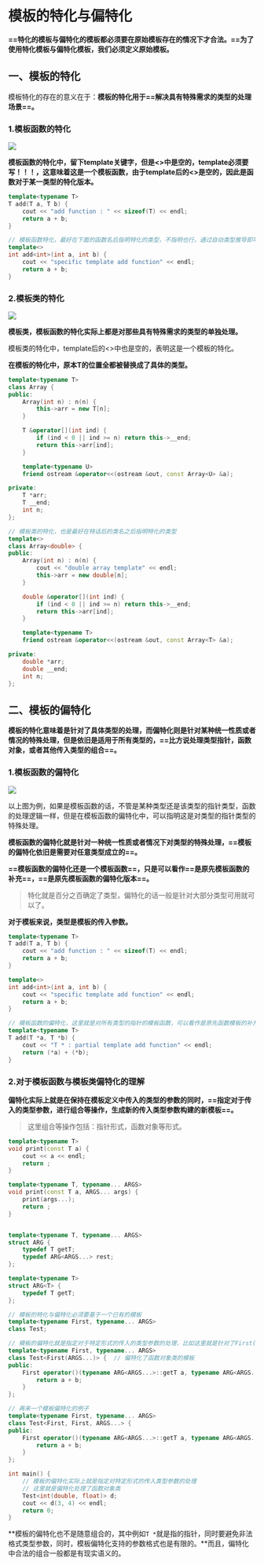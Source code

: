 # 模板的特化与偏特化

**==特化的模板与偏特化的模板都必须要在原始模板存在的情况下才合法。==为了使用特化模板与偏特化模板，我们必须定义原始模板。**



## 一、模板的特化

模板特化的存在的意义在于：**模板的特化用于==解决具有特殊需求的类型的处理场景==。**

### 1.模板函数的特化

![](./template_sp.png)

**模板函数的特化中，留下template关键字，但是<>中是空的，template必须要写！！！，这意味着这是一个模板函数，由于template后的<>是空的，因此是函数对于某一类型的特化版本。**

```c++
template<typename T>
T add(T a, T b) {
    cout << "add function : " << sizeof(T) << endl; 
    return a + b;
}

// 模板函数特化，最好在下面的函数名后指明特化的类型，不指明也行，通过自动类型推导即可
template<>
int add<int>(int a, int b) {
    cout << "specific template add function" << endl;
    return a + b;
}
```



### 2.模板类的特化

![](./template_sp_class.png)

**模板类，模板函数的特化实际上都是对那些具有特殊需求的类型的单独处理。**

模板类的特化中，template后的<>中也是空的，表明这是一个模板的特化。

**在模板的特化中，原本T的位置全都被替换成了具体的类型。**

```c++
template<typename T>
class Array {
public:
    Array(int n) : n(n) {
        this->arr = new T[n];
    }

    T &operator[](int ind) {
        if (ind < 0 || ind >= n) return this->__end;
        return this->arr[ind];
    }

    template<typename U>
    friend ostream &operator<<(ostream &out, const Array<U> &a);

private:
    T *arr;
    T __end;
    int n;
};

// 模板类的特化，也是最好在特话后的类名之后指明特化的类型
template<>
class Array<double> {
public:
    Array(int n) : n(n) {
        cout << "double array template" << endl;
        this->arr = new double[n];
    }

    double &operator[](int ind) {
        if (ind < 0 || ind >= n) return this->__end;
        return this->arr[ind];
    }

    template<typename T>
    friend ostream &operator<<(ostream &out, const Array<T> &a);

private:
    double *arr;
    double __end;
    int n;
};
```





## 二、模板的偏特化

**模板的特化意味着是针对了具体类型的处理，而偏特化则是针对某种统一性质或者情况的特殊处理，但是依旧是适用于所有类型的，==比方说处理类型指针，函数对象，或者其他传入类型的组合==。**



### 1.模板函数的偏特化

 ![](./template_partial_sp.png)

以上图为例，如果是模板函数的话，不管是某种类型还是该类型的指针类型，函数的处理逻辑一样，但是在模板函数的偏特化中，可以指明这是对类型的指针类型的特殊处理。

**模板函数的偏特化就是针对一种统一性质或者情况下对类型的特殊处理，==模板的偏特化依旧是需要对任意类型成立的==。**

**==模板函数的偏特化还是一个模板函数==，只是可以看作==是原先模板函数的补充==，==是原先模板函数的偏特化版本==。**

> 特化就是百分之百确定了类型，偏特化的话一般是针对大部分类型可用就可以了。

**对于模板来说，类型是模板的传入参数。**

```c++
template<typename T>
T add(T a, T b) {
    cout << "add function : " << sizeof(T) << endl; 
    return a + b;
}

template<>
int add<int>(int a, int b) {
    cout << "specific template add function" << endl;
    return a + b;
}

// 模板函数的偏特化，这里就是对所有类型的指针的模板函数，可以看作是原先函数模板的补充。
template<typename T>
T add(T *a, T *b) {
    cout << "T * : partial template add function" << endl;
    return (*a) + (*b);
}
```



### 2.对于模板函数与模板类偏特化的理解

**偏特化实际上就是在保持在模板定义中传入的类型的参数的同时，==指定对于传入的类型参数，进行组合等操作，生成新的传入类型参数构建的新模板==。**

> 这里组合等操作包括：指针形式，函数对象等形式。

```c++
template<typename T>
void print(const T a) {
    cout << a << endl;
    return ;
}

template<typename T, typename... ARGS>
void print(const T a, ARGS... args) {
    print(args...);
    return ;
}


template<typename T, typename... ARGS>
struct ARG {
    typedef T getT; 
    typedef ARG<ARGS...> rest;
};

template<typename T>
struct ARG<T> {
    typedef T getT; 
};

// 模板的特化与偏特化必须要基于一个已有的模板
template<typename First, typename... ARGS> 
class Test;

// 模板的偏特化就是指定对于特定形式的传入的类型参数的处理，比如这里就是针对了First(ARGS...)这种形式的传入类型参数的处理。
template<typename First, typename... ARGS>
class Test<First(ARGS...)> {  // 偏特化了函数对象类的模板
public:
    First operator()(typename ARG<ARGS...>::getT a, typename ARG<ARGS...>::rest::getT b) {
        return a + b;
    }
};

// 再来一个模板偏特化的例子
template<typename First, typename... ARGS>
class Test<First, First, ARGS...> {
public:
    First operator()(typename ARG<ARGS...>::getT a, typename ARG<ARGS...>::rest::getT b) {
        return a + b;
    }
};

int main() {
    // 模板的偏特化实际上就是指定对特定形式的传入类型参数的处理
    // 这里就是偏特化处理了函数对象类
    Test<int(double, float)> d;
    cout << d(3, 4) << endl;
    return 0;
}
```

**模板的偏特化也不是随意组合的，其中例如`T *`就是指的指针，同时要避免非法格式类型参数，同时，模板偏特化支持的参数格式也是有限的。**而且，偏特化中合法的组合一般都是有现实语义的。